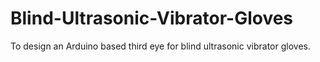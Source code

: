 # Blind-Ultrasonic-Vibrator-Gloves
To design an Arduino based third eye for blind ultrasonic vibrator gloves.
